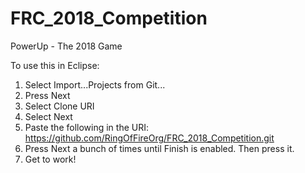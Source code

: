 # FRC_2018_Competition
PowerUp - The 2018 Game

To use this in Eclipse:
1) Select Import...Projects from Git...
2) Press Next
3) Select Clone URI
4) Select Next 
5) Paste the following in the URI: https://github.com/RingOfFireOrg/FRC_2018_Competition.git
6) Press Next a bunch of times until Finish is enabled.  Then press it.
7) Get to work!

